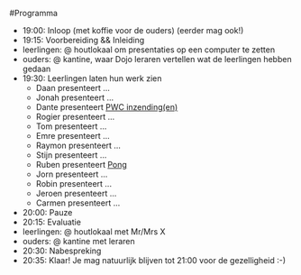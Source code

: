 #Programma
* 19:00: Inloop (met koffie voor de ouders) (eerder mag ook!)
* 19:15: Voorbereiding && Inleiding
 * leerlingen: @ houtlokaal om presentaties op een computer te zetten
 * ouders: @ kantine, waar Dojo leraren vertellen wat de leerlingen hebben gedaan
* 19:30: Leerlingen laten hun werk zien
  * Daan presenteert ...
  * Jonah presenteert ...
  * Dante presenteert [PWC inzending(en)](https://github.com/DantVader2005/raindrops)
  * Rogier presenteert ...
  * Tom presenteert ...
  * Emre presenteert ...
  * Raymon presenteert ...
  * Stijn presenteert ...
  * Ruben presenteert [Pong](http://ruben-bouman.github.io)
  * Jorn presenteert ...
  * Robin presenteert ...
  * Jeroen presenteert ...
  * Carmen presenteert ...
* 20:00: Pauze
* 20:15: Evaluatie 
 * leerlingen: @ houtlokaal met Mr/Mrs X 
 * ouders: @ kantine met leraren
* 20:30: Nabespreking
* 20:35: Klaar! Je mag natuurlijk blijven tot 21:00 voor de gezelligheid :-)
